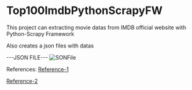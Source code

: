 # Top100ImdbPythonScrapyFW
This project can extracting movie datas from IMDB official website with Python-Scrapy Framework


Also creates a json files with datas


---JSON FILE---
![SONFile](https://user-images.githubusercontent.com/76884187/154821342-5f37aeda-3047-4d2a-9589-aa8e9e33ef7f.png)



References: 
[Reference-1](https://docs.scrapy.org/en/latest/)

[Reference-2](https://www.imdb.com/search/title/?count=100&groups=top_1000&sort=user_rating)

